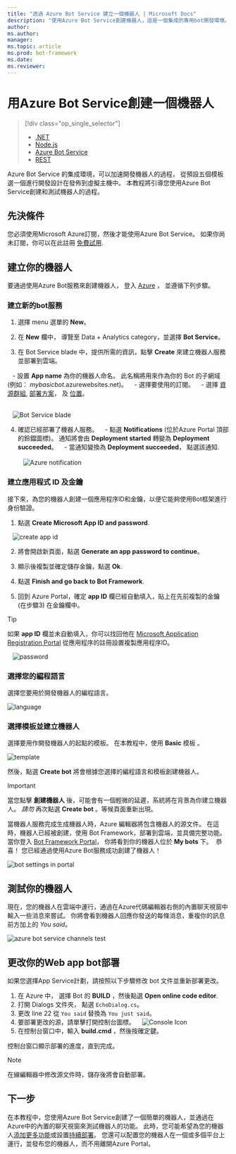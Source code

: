 ```yaml
---
title: "透過 Azure Bot Service 建立一個機器人 | Microsoft Docs"
description: "使用Azure Bot Service創建機器人，這是一個集成的專用bot開發環境。"
author: 
ms.author: 
manager: 
ms.topic: article
ms.prod: bot-framework
ms.date: 
ms.reviewer: 
---
```

# <a name="create-a-bot-with-the-azure-bot-service"></a>用Azure Bot Service創建一個機器人
> [!div class="op_single_selector"]
> - [.NET](./dotnet/bot-builder-dotnet-quickstart.md)
> - [Node.js](./nodejs/bot-builder-nodejs-quickstart.md)
> - [Azure Bot Service](azure-bot-service-quickstart.md)
> - [REST](rest-api/bot-framework-rest-connector-quickstart.md)

Azure Bot Service 的集成環境，可以加速開發機器人的過程， 
從預設五個模板選一個進行開發設計在發佈到虛擬主機中。 
本教程將引導您使用Azure Bot Service創建和測試機器人的過程。

## <a name="Prerequisites"></a>先決條件

您必須使用Microsoft Azure訂閱，然後才能使用Azure Bot Service。 
如果你尚未訂閱，你可以在此註冊 <a href="https://azure.microsoft.com/en-us/free/" target="_blank">免費試用</a>.

## <a name="create-your-bot"></a>建立你的機器人

要通過使用Azure Bot服務來創建機器人，
登入 <a href="https://portal.azure.com" target="_blank">Azure</a> ， 並遵循下列步驟。

### 建立新的bot服務

1. 選擇 menu 選單的 **New**。 

2. 在 **New** 欄中， 導覽至 Data + Analytics category，並選擇 **Bot Service**。 

3. 在 Bot Service blade 中，提供所需的資訊，點擊 **Create** 來建立機器人服務並部署到雲端。 

    - 設置 **App name** 為你的機器人命名。 此名稱將用來作為你的 Bot 的子網域 (例如： *mybasicbot*.azurewebsites.net)。 
    - 選擇要使用的訂閱。
    - 選擇 <a href="https://azure.microsoft.com/en-us/documentation/articles/resource-group-overview/" target="_blank">資源群組</a>, [部署方案](azure-bot-service-hosting-plan.md)， 及 <a href="https://azure.microsoft.com/en-us/regions/" target="_blank">位置</a>。<br/>  

    ![Bot Service blade](./media/azure-bot-service-create-bot.png)

4. 確認已經部署了機器人服務。
    - 點選 **Notifications** (位於Azure Portal 頂部的鈴鐺圖標)。 通知將會由 **Deployment started** 轉變為 **Deployment succeeded**。 
    - 當通知變換為 **Deployment succeeded**， 點選該通知.<br/><br/>
    ![Azure notification](./media/azure-bot-service-first-bot-notification.png)

### 建立應用程式 ID 及金鑰

接下來，為您的機器人創建一個應用程序ID和金鑰，以便它能夠使用Bot框架進行身份驗證。

1. 點選 **Create Microsoft App ID and password**.  

    ![create app id](./media/azure-bot-service-create-app-id.png)  

2. 將會開啟新頁面，點選 **Generate an app password to continue**。

3. 顯示後複製並確定儲存金鑰，點選 **Ok**.

4. 點選 **Finish and go back to Bot Framework**.

5. 回到 Azure Portal，確定 **app ID** 欄已經自動填入，貼上在先前複製的金鑰 (在步驟3) 在金鑰欄中。
> [!TIP]
> 如果 **app ID** 欄並未自動填入，你可以找回他在 
> <a href="https://apps.dev.microsoft.com" target="_blank">Microsoft Application Registration Portal</a> 
> 從應用程序的註冊設置複製應用程序ID。

    ![password](./media/azure-bot-service-password.png)  


### 選擇您的編程語言 

選擇您要用於開發機器人的編程語言。  

![language](./media/azure-bot-service-coding-language.png)  

### 選擇模板並建立機器人

選擇要用作開發機器人的起點的模板。 
在本教程中，使用 **Basic** 模板 。

![template](./media/azure-bot-service-template.png)  

然後，點選 **Create bot** 將會根據您選擇的編程語言和模板創建機器人。

> [!IMPORTANT]
> 當您點擊 **創建機器人** 後，可能會有一個輕微的延遲，系統將在背景為你建立機器人。 *請勿* 再次點選 **Create bot** 。等候頁面重新出現。

當機器人服務完成生成機器人時，Azure 編輯器將包含機器人的源文件。
在這時，機器人已經被創建，使用 Bot Framework，部署到雲端，並具備完整功能。
當你登入 <a href="https://dev.botframework.com" target="_blank">Bot Framework Portal</a>，
你將看到你的機器人位於 **My bots** 下。 
恭喜！ 您已經通過使用Azure Bot服務成功創建了機器人！

![bot settings in portal](./media/azure-bot-service-bf-portal.png)

## 測試你的機器人

現在，您的機器人在雲端中運行，通過在Azure代碼編輯器右側的內置聊天視窗中輸入一些消息來嘗試。
你將會看到機器人回應你發送的每條消息，重複你的訊息前方加上的 *You said*。 

![azure bot service channels test](./media/azure-bot-service-editor.png)  


## 更改你的Web app bot部署

如果您選擇App Service計劃，請按照以下步驟修改 bot 文件並重新部署更改。

1. 在 Azure 中， 選擇 Bot 的 **BUILD** ，然後點選 **Open online code editor**.
2. 打開 Dialogs 文件夾， 點選 `EchoDialog.cs`。
3. 更改 line 22 從 `You said` 替換為 `You just said`。
4. 要部署更改的源，請單擊打開控制台圖標。
    ![Console Icon](./media/azure-bot-service-console-icon.png)
2. 在控制台窗口中，輸入 **build.cmd** ，然後按確定鍵。

控制台窗口顯示部署的進度，直到完成。

  
> [!NOTE]
> 在線編輯器中修改源文件時，儲存後將會自動部署。

## 下一步

在本教程中，您使用Azure Bot Service創建了一個簡單的機器人，並通過在Azure中的內置的聊天視窗來測試機器人的功能。 
此時，您可能希望為您的機器人[添加更多功能](bot-design-principles.md)或設置[持續部署](azure-bot-service-continuous-deployment.md)。
您還可以配置您的機器人在一個或多個平台上運行，並發布您的機器人，而不用離開Azure Portal。
